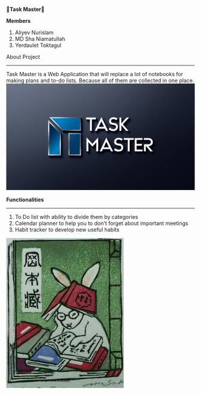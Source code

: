 **🚀Task Master🚀**

**Members**

1. Aliyev Nurislam
2. MD Sha Niamatullah
3. Yerdaulet Toktagul

About Project
****
Task Master is a Web Application that will replace a lot of notebooks for making plans and to-do lists. Because all of them are collected in one place.
![image alt](https://github.com/nursoulqxw/Web-Dev-Project/blob/bca4f0814a895000528f24d45ec421c8b0fea6b4/Task%20master.jpg)

**Functionalities**
****
1.  To Do list with ability to divide them by categories
2.  Calendar planner to help you to don't forget about important meetings
3.  Habit tracker to develop new useful habits

![image alt](https://github.com/nursoulqxw/Web-Dev-Project/blob/1bb88ef35ed477637c6204e3fd4af7a72fd8ca11/%D0%91%D0%B5%D0%B7%20%D0%BD%D0%B0%D0%B7%D0%B2%D0%B0%D0%BD%D0%B8%D1%8F%20(6).jpg)
